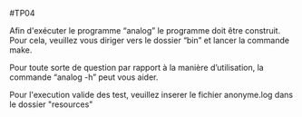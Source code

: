#TP04

Afin d'exécuter le programme “analog” le programme doit être construit.
Pour cela, veuillez vous diriger vers le dossier “bin” et lancer la commande make.

Pour toute sorte de question par rapport à la manière d’utilisation, la commande “analog -h” peut vous aider.

Pour l'execution valide des test, veuillez inserer le fichier anonyme.log dans le dossier "resources"

